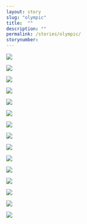 ```yaml
---
layout: story
slug: "olympic"
title:  ""
description: ""
permalink: /stories/olympic/
storynumber: 
---
```

![](/images/{{page.slug}}/3123.jpg)

![](/images/{{page.slug}}/3178.jpg)

![](/images/{{page.slug}}/3192.jpg)

![](/images/{{page.slug}}/3199.jpg)

![](/images/{{page.slug}}/3236.jpg)

![](/images/{{page.slug}}/3245.jpg)

![](/images/{{page.slug}}/3249.jpg)

![](/images/{{page.slug}}/3263.jpg)

![](/images/{{page.slug}}/3281.jpg)

![](/images/{{page.slug}}/3290.jpg)

![](/images/{{page.slug}}/3292.jpg)

![](/images/{{page.slug}}/3294.jpg)

![](/images/{{page.slug}}/3304.jpg)

![](/images/{{page.slug}}/3312.jpg)

![](/images/{{page.slug}}/3328.jpg)


